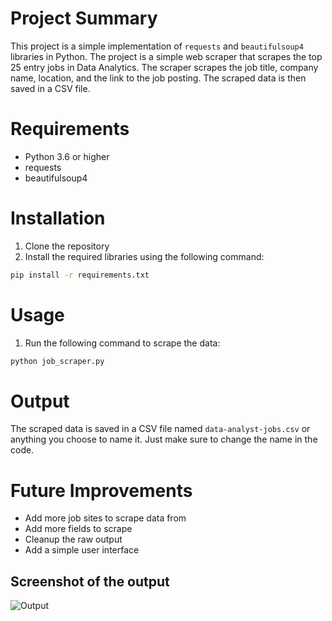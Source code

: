 # Project Summary
This project is a simple implementation of `requests` and `beautifulsoup4` libraries in Python. The project is a simple web scraper that scrapes the top 25 entry jobs in Data Analytics. The scraper scrapes the job title, company name, location, and the link to the job posting. The scraped data is then saved in a CSV file.

# Requirements
- Python 3.6 or higher
- requests
- beautifulsoup4

# Installation
1. Clone the repository
2. Install the required libraries using the following command:
```bash
pip install -r requirements.txt
```

# Usage
1. Run the following command to scrape the data:
```bash
python job_scraper.py
```

# Output
The scraped data is saved in a CSV file named `data-analyst-jobs.csv` or anything you choose to name it. Just make sure to change the name in the code.

# Future Improvements
- Add more job sites to scrape data from
- Add more fields to scrape
- Cleanup the raw output
- Add a simple user interface

## Screenshot of the output
![Output](job_scraper/screenshot/sample-output.png)
